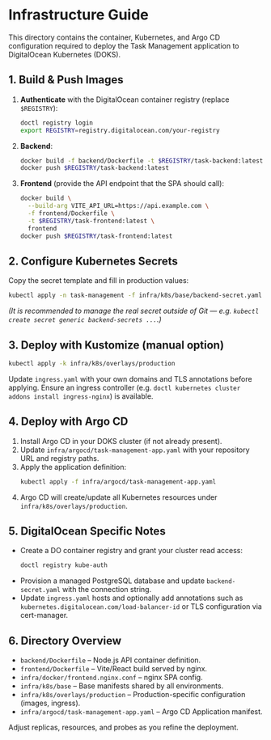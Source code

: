 # Infrastructure Guide

This directory contains the container, Kubernetes, and Argo CD configuration required to deploy the Task Management application to DigitalOcean Kubernetes (DOKS).

## 1. Build & Push Images

1. **Authenticate** with the DigitalOcean container registry (replace `$REGISTRY`):
   ```bash
   doctl registry login
   export REGISTRY=registry.digitalocean.com/your-registry
   ```
2. **Backend**:
   ```bash
   docker build -f backend/Dockerfile -t $REGISTRY/task-backend:latest .
   docker push $REGISTRY/task-backend:latest
   ```
3. **Frontend** (provide the API endpoint that the SPA should call):
   ```bash
   docker build \
     --build-arg VITE_API_URL=https://api.example.com \
     -f frontend/Dockerfile \
     -t $REGISTRY/task-frontend:latest \
     frontend
   docker push $REGISTRY/task-frontend:latest
   ```

## 2. Configure Kubernetes Secrets

Copy the secret template and fill in production values:
```bash
kubectl apply -n task-management -f infra/k8s/base/backend-secret.yaml
```
*(It is recommended to manage the real secret outside of Git — e.g. `kubectl create secret generic backend-secrets ...`.)*

## 3. Deploy with Kustomize (manual option)

```bash
kubectl apply -k infra/k8s/overlays/production
```
Update `ingress.yaml` with your own domains and TLS annotations before applying. Ensure an ingress controller (e.g. `doctl kubernetes cluster addons install ingress-nginx`) is available.

## 4. Deploy with Argo CD

1. Install Argo CD in your DOKS cluster (if not already present).
2. Update `infra/argocd/task-management-app.yaml` with your repository URL and registry paths.
3. Apply the application definition:
   ```bash
   kubectl apply -f infra/argocd/task-management-app.yaml
   ```
4. Argo CD will create/update all Kubernetes resources under `infra/k8s/overlays/production`.

## 5. DigitalOcean Specific Notes

- Create a DO container registry and grant your cluster read access:
  ```bash
  doctl registry kube-auth
  ```
- Provision a managed PostgreSQL database and update `backend-secret.yaml` with the connection string.
- Update `ingress.yaml` hosts and optionally add annotations such as `kubernetes.digitalocean.com/load-balancer-id` or TLS configuration via cert-manager.

## 6. Directory Overview

- `backend/Dockerfile` – Node.js API container definition.
- `frontend/Dockerfile` – Vite/React build served by nginx.
- `infra/docker/frontend.nginx.conf` – nginx SPA config.
- `infra/k8s/base` – Base manifests shared by all environments.
- `infra/k8s/overlays/production` – Production-specific configuration (images, ingress).
- `infra/argocd/task-management-app.yaml` – Argo CD Application manifest.

Adjust replicas, resources, and probes as you refine the deployment.
